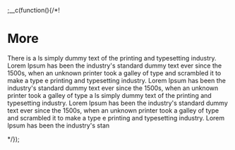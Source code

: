 
;__c(function(){/*!

# More

There is a ls simply dummy text of the printing and typesetting industry. Lorem Ipsum has been the industry's standard dummy text ever since the 1500s, when an unknown printer took a galley of type and scrambled it to make a type e printing and typesetting industry. Lorem Ipsum has been the industry's standard dummy text ever since the 1500s, when an unknown printer took a galley of type a  ls simply dummy text of the printing and typesetting industry. Lorem Ipsum has been the industry's standard dummy text ever since the 1500s, when an unknown printer took a galley of type and scrambled it to make a type e printing and typesetting industry. Lorem Ipsum has been the industry's stan

[//]: # (@~|more|~@)

*/});
